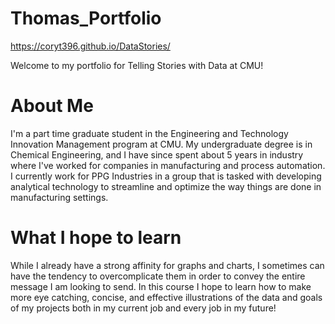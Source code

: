 # Thomas_Portfolio

https://coryt396.github.io/DataStories/

Welcome to my portfolio for Telling Stories with Data at CMU!

# About Me

I'm a part time graduate student in the Engineering and Technology Innovation Management program at CMU. My undergraduate degree is in Chemical Engineering, and I have since spent about 5 years in industry where I've worked for companies in manufacturing and process automation. I currently work for PPG Industries in a group that is tasked with developing analytical technology to streamline and optimize the way things are done in manufacturing settings. 

# What I hope to learn

While I already have a strong affinity for graphs and charts, I sometimes can have the tendency to overcomplicate them in order to convey the entire message I am looking to send. In this course I hope to learn how to make more eye catching, concise, and effective illustrations of the data and goals of my projects both in my current job and every job in my future!
